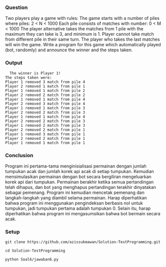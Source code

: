 ### Question
Two players play a game with rules:
The game starts with a number of piles where piles: 2 < N < 1000
Each pile consists of matches with number: 0 < M < 1000
The player alternative takes the matches from 1 pile with the maximum they can take is 3, and minimum is 1.
Player cannot take match from different pile in their same turn.
The player who takes the last matches will win the game.
Write a program for this game which automatically played (bot, randomly) and announce the winner and the steps taken.


### Output
```
  The winner is Player 1!
The steps taken were:
Player 1 removed 3 match from pile 4
Player 2 removed 1 match from pile 1
Player 1 removed 1 match from pile 2
Player 2 removed 2 match from pile 2
Player 1 removed 1 match from pile 4
Player 2 removed 3 match from pile 4
Player 1 removed 1 match from pile 3
Player 2 removed 2 match from pile 3
Player 1 removed 1 match from pile 4
Player 2 removed 2 match from pile 3
Player 1 removed 2 match from pile 3
Player 2 removed 2 match from pile 1
Player 1 removed 3 match from pile 1
Player 2 removed 2 match from pile 1
Player 1 removed 1 match from pile 1
```

### Conclusion
Program ini pertama-tama menginisialisasi permainan dengan jumlah tumpukan acak dan jumlah korek api acak di setiap tumpukan. Kemudian mensimulasikan permainan dengan bot secara bergiliran mengeluarkan korek api dari tumpukan. Permainan berakhir ketika semua pertandingan telah dihapus, dan bot yang menghapus pertandingan terakhir dinyatakan sebagai pemenang. Program ini kemudian mencetak pemenang dan langkah-langkah yang diambil selama permainan. Harap diperhatikan bahwa program ini menggunakan pengindeksan berbasis nol untuk tumpukan, jadi tumpukan pertama adalah tumpukan 0. Selain itu, harap diperhatikan bahwa program ini mengasumsikan bahwa bot bermain secara acak.

### Setup
``` git clone https://github.com/azissukmawan/Solution-TestProgramming.git ```

``` cd Solution-TestProgramming ```

``` python Soal6/jawaban6.py ```
